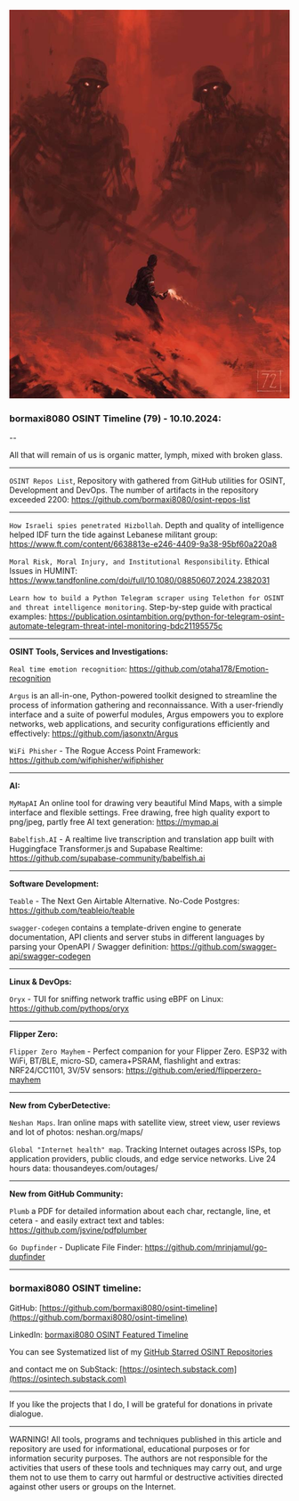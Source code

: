 ![alt text](img/79.jpg)

### bormaxi8080 OSINT Timeline (79) - 10.10.2024:

--

All that will remain of us is organic matter, lymph, mixed with broken glass.

----

```OSINT Repos List```, Repository with gathered from GitHub utilities for OSINT, Development and DevOps. The number of artifacts in the repository exceeded 2200: https://github.com/bormaxi8080/osint-repos-list

----

```How Israeli spies penetrated Hizbollah```. Depth and quality of intelligence helped IDF turn the tide against Lebanese militant group: https://www.ft.com/content/6638813e-e246-4409-9a38-95bf60a220a8

```Moral Risk, Moral Injury, and Institutional Responsibility```. Ethical Issues in HUMINT: https://www.tandfonline.com/doi/full/10.1080/08850607.2024.2382031

```Learn how to build a Python Telegram scraper using Telethon for OSINT and threat intelligence monitoring```. Step-by-step guide with practical examples: https://publication.osintambition.org/python-for-telegram-osint-automate-telegram-threat-intel-monitoring-bdc21195575c

----

**OSINT Tools, Services and Investigations:**

```Real time emotion recognition```: https://github.com/otaha178/Emotion-recognition

```Argus``` is an all-in-one, Python-powered toolkit designed to streamline the process of information gathering and reconnaissance. With a user-friendly interface and a suite of powerful modules, Argus empowers you to explore networks, web applications, and security configurations efficiently and effectively: https://github.com/jasonxtn/Argus

```WiFi Phisher``` - The Rogue Access Point Framework: https://github.com/wifiphisher/wifiphisher

----

**AI:**

```MyMapAI``` An online tool for drawing very beautiful Mind Maps, with a simple interface and flexible settings. Free drawing, free high quality export to png/jpeg, partly free AI text generation: https://mymap.ai

```Babelfish.AI``` - A realtime live transcription and translation app built with Huggingface Transformer.js and Supabase Realtime: https://github.com/supabase-community/babelfish.ai

----

**Software Development:**

```Teable``` - The Next Gen Airtable Alternative. No-Code Postgres: https://github.com/teableio/teable

```swagger-codegen``` contains a template-driven engine to generate documentation, API clients and server stubs in different languages by parsing your OpenAPI / Swagger definition: https://github.com/swagger-api/swagger-codegen

----

**Linux & DevOps:**

```Oryx``` - TUI for sniffing network traffic using eBPF on Linux: https://github.com/pythops/oryx

----

**Flipper Zero:**

```Flipper Zero Mayhem``` - Perfect companion for your Flipper Zero. ESP32 with WiFi, BT/BLE, micro-SD, camera+PSRAM, flashlight and extras: NRF24/CC1101, 3V/5V sensors: https://github.com/eried/flipperzero-mayhem

----

**New from CyberDetective:**

```Neshan Maps```. Iran online maps with satellite view, street view, user reviews and lot of photos: neshan.org/maps/

```Global "Internet health" map```. Tracking Internet outages across ISPs, top application providers, public clouds, and edge service networks. Live 24 hours data: thousandeyes.com/outages/

----

**New from GitHub Community:**

```Plumb``` a PDF for detailed information about each char, rectangle, line, et cetera - and easily extract text and tables: https://github.com/jsvine/pdfplumber

```Go Dupfinder``` - Duplicate File Finder: https://github.com/mrinjamul/go-dupfinder

----
### bormaxi8080 OSINT timeline:

GitHub: [https://github.com/bormaxi8080/osint-timeline](https://github.com/bormaxi8080/osint-timeline)

LinkedIn: [bormaxi8080 OSINT Featured Timeline](https://www.linkedin.com/in/osintech/details/featured/)

You can see Systematized list of my [GitHub Starred OSINT Repositories](https://github.com/bormaxi8080/osint-repos-list)

and contact me on SubStack: [https://osintech.substack.com](https://osintech.substack.com)

---

If you like the projects that I do, I will be grateful for donations in private dialogue.

----

WARNING! All tools, programs and techniques published in this article and repository are used for informational, educational purposes or for information security purposes. The authors are not responsible for the activities that users of these tools and techniques may carry out, and urge them not to use them to carry out harmful or destructive activities directed against other users or groups on the Internet.